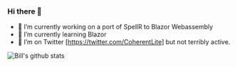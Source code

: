 ### Hi there 👋

- 🔭 I’m currently working on a port of SpellR to Blazor Webassembly
- 🌱 I’m currently learning Blazor
- 🦜 I’m on Twitter [https://twitter.com/CoherentLite] but not terribly active.

![Bill's github stats](https://github-readme-stats.vercel.app/api?username=billn6&show_icons=true)

